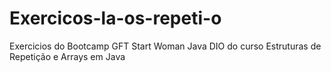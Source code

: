 # Exercicos-la-os-repeti-o
Exercicios do Bootcamp GFT Start Woman Java DIO do curso Estruturas de Repetição e Arrays em Java
